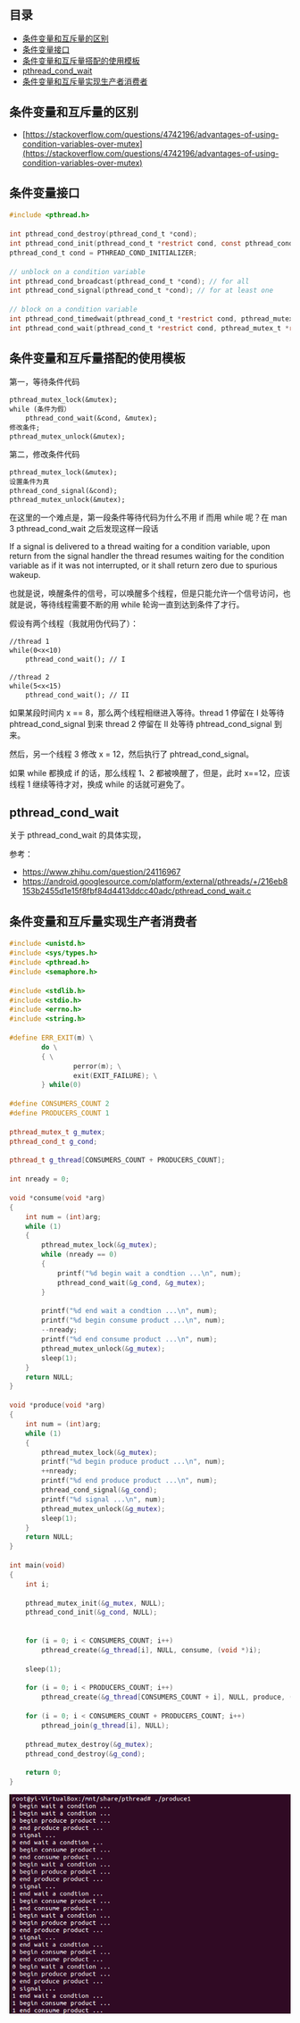 ## 目录

- [条件变量和互斥量的区别](#条件变量和互斥量的区别)
- [条件变量接口](#条件变量接口)
- [条件变量和互斥量搭配的使用模板](#条件变量和互斥量搭配的使用模板)
- [pthread_cond_wait](#pthread_cond_wait)
- [条件变量和互斥量实现生产者消费者](#条件变量和互斥量实现生产者消费者)


## 条件变量和互斥量的区别

- [https://stackoverflow.com/questions/4742196/advantages-of-using-condition-variables-over-mutex](https://stackoverflow.com/questions/4742196/advantages-of-using-condition-variables-over-mutex)


## 条件变量接口

```c
#include <pthread.h>

int pthread_cond_destroy(pthread_cond_t *cond);
int pthread_cond_init(pthread_cond_t *restrict cond, const pthread_condattr_t *restrict attr);
pthread_cond_t cond = PTHREAD_COND_INITIALIZER;

// unblock on a condition variable
int pthread_cond_broadcast(pthread_cond_t *cond); // for all
int pthread_cond_signal(pthread_cond_t *cond); // for at least one

// block on a condition variable
int pthread_cond_timedwait(pthread_cond_t *restrict cond, pthread_mutex_t *restrict mutex, const struct timespec *restrict abstime);
int pthread_cond_wait(pthread_cond_t *restrict cond, pthread_mutex_t *restrict mutex);
```

## 条件变量和互斥量搭配的使用模板

第一，等待条件代码

```
pthread_mutex_lock(&mutex);
while (条件为假）
    pthread_cond_wait(&cond, &mutex);
修改条件;
pthread_mutex_unlock(&mutex);
```

第二，修改条件代码
```
pthread_mutex_lock(&mutex);
设置条件为真
pthread_cond_signal(&cond);
pthread_mutex_unlock(&mutex);
```

在这里的一个难点是，第一段条件等待代码为什么不用 if 而用 while 呢？在 man 3 pthread_cond_wait 之后发现这样一段话

If a signal is delivered to a thread waiting for a condition variable, upon return from the signal handler the thread resumes waiting for the condition variable as if it was not interrupted, or it shall return zero due to spurious wakeup.

也就是说，唤醒条件的信号，可以唤醒多个线程，但是只能允许一个信号访问，也就是说，等待线程需要不断的用 while 轮询一直到达到条件了才行。

假设有两个线程（我就用伪代码了）：

```
//thread 1
while(0<x<10)
    pthread_cond_wait(); // I

//thread 2
while(5<x<15)
    pthread_cond_wait(); // II
```

如果某段时间内 x == 8，那么两个线程相继进入等待。thread 1 停留在 I 处等待 phtread_cond_signal 到来 thread 2 停留在 II 处等待 phtread_cond_signal 到来。

然后，另一个线程 3 修改 x = 12，然后执行了 phtread_cond_signal。

如果 while 都换成 if 的话，那么线程 1、2 都被唤醒了，但是，此时 x==12，应该线程 1 继续等待才对，换成 while 的话就可避免了。


## pthread_cond_wait

关于 pthread_cond_wait 的具体实现，

参考：

- <https://www.zhihu.com/question/24116967>
- <https://android.googlesource.com/platform/external/pthreads/+/216eb8153b2455d1e15f8fbf84d4413ddcc40adc/pthread_cond_wait.c>

## 条件变量和互斥量实现生产者消费者

```c++
#include <unistd.h>
#include <sys/types.h>
#include <pthread.h>
#include <semaphore.h>

#include <stdlib.h>
#include <stdio.h>
#include <errno.h>
#include <string.h>

#define ERR_EXIT(m) \
        do \
        { \
                perror(m); \
                exit(EXIT_FAILURE); \
        } while(0)

#define CONSUMERS_COUNT 2
#define PRODUCERS_COUNT 1

pthread_mutex_t g_mutex;
pthread_cond_t g_cond;

pthread_t g_thread[CONSUMERS_COUNT + PRODUCERS_COUNT];

int nready = 0;

void *consume(void *arg)
{
    int num = (int)arg;
    while (1)
    {
        pthread_mutex_lock(&g_mutex);
        while (nready == 0)
        {
            printf("%d begin wait a condtion ...\n", num);
            pthread_cond_wait(&g_cond, &g_mutex);
        }

        printf("%d end wait a condtion ...\n", num);
        printf("%d begin consume product ...\n", num);
        --nready;
        printf("%d end consume product ...\n", num);
        pthread_mutex_unlock(&g_mutex);
        sleep(1);
    }
    return NULL;
}

void *produce(void *arg)
{
    int num = (int)arg;
    while (1)
    {
        pthread_mutex_lock(&g_mutex);
        printf("%d begin produce product ...\n", num);
        ++nready;
        printf("%d end produce product ...\n", num);
        pthread_cond_signal(&g_cond);
        printf("%d signal ...\n", num);
        pthread_mutex_unlock(&g_mutex);
        sleep(1);
    }
    return NULL;
}

int main(void)
{
    int i;

    pthread_mutex_init(&g_mutex, NULL);
    pthread_cond_init(&g_cond, NULL);


    for (i = 0; i < CONSUMERS_COUNT; i++)
        pthread_create(&g_thread[i], NULL, consume, (void *)i);

    sleep(1);

    for (i = 0; i < PRODUCERS_COUNT; i++)
        pthread_create(&g_thread[CONSUMERS_COUNT + i], NULL, produce, (void *)i);

    for (i = 0; i < CONSUMERS_COUNT + PRODUCERS_COUNT; i++)
        pthread_join(g_thread[i], NULL);

    pthread_mutex_destroy(&g_mutex);
    pthread_cond_destroy(&g_cond);

    return 0;
}
```

![](https://github.com/EthsonLiu/personal-notes/blob/master/_image/029.png)
